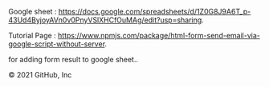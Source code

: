 Google sheet : https://docs.google.com/spreadsheets/d/1Z0G8J9A6T_p-43Ud4ByjoyAVn0v0PnyVSlXHCfOuMAg/edit?usp=sharing.

Tutorial Page : https://www.npmjs.com/package/html-form-send-email-via-google-script-without-server.

for adding form result to google sheet..

© 2021 GitHub, Inc
